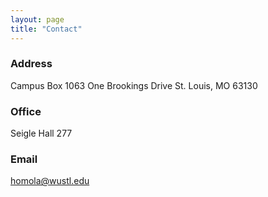 ```yaml
---
layout: page
title: "Contact"
---
```


### Address
Campus Box 1063
One Brookings Drive
St. Louis, MO 63130

### Office
Seigle Hall 277

### Email
[homola@wustl.edu](mailto:homola@wustl.edu "Email")
